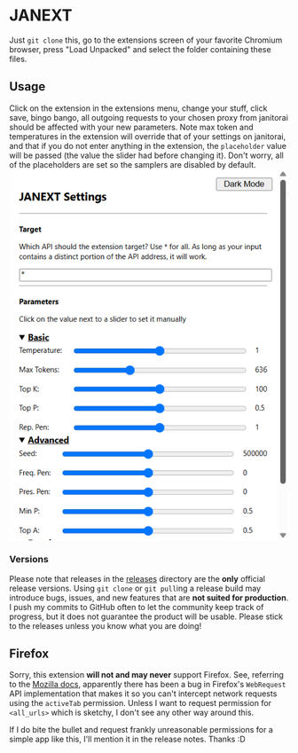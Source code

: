 # JANEXT

Just `git clone` this, go to the extensions screen of your favorite Chromium browser, press "Load Unpacked" 
and select the folder containing these files. 

## Usage

Click on the extension in the extensions menu, change your stuff, click save, bingo bango, all outgoing requests to your chosen proxy from janitorai
should be affected with your new parameters. Note max token and temperatures in the extension will override that of your settings on janitorai, and
that if you do not enter anything in the extension, the `placeholder` value will be passed (the value the slider had before changing it). Don't worry,
all of the placeholders are set so the samplers are disabled by default. 

<img src="img/readme_img.png" alt="image of two google drive interfaces. one is using significantly less storage" style="display: block; margin-top: -1em;">

### Versions

Please note that releases in the [releases](https://github.com/ofteless/JANEXT/releases/) directory are the **only** official release versions. Using `git clone` or
`git pull`ing a release build may introduce bugs, issues, and new features that are **not suited for production**. I push my commits to GitHub often to let the community
keep track of progress, but it does not guarantee the product will be usable. Please stick to the releases unless you know what you are doing!

## Firefox

Sorry, this extension **will not and may never** support Firefox. See, referring to the [Mozilla docs](https://developer.mozilla.org/en-US/docs/Mozilla/Add-ons/WebExtensions/Chrome_incompatibilities), 
apparently there has been a bug in Firefox's `WebRequest` API implementation that makes it so you can't intercept network requests using the `activeTab` permission. Unless I want to request permission for `<all_urls>` which is sketchy,
I don't see any other way around this.

If I do bite the bullet and request frankly unreasonable permissions for a simple app like this, I'll mention it in the release notes. Thanks :D